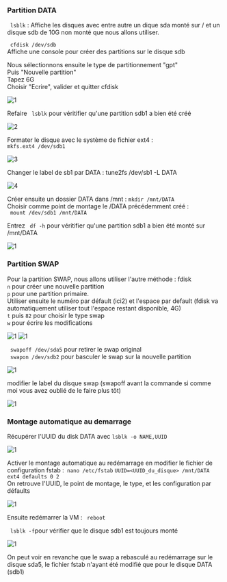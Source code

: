 ### Partition DATA 
``` lsblk```  : Affiche les disques avec entre autre un dique sda monté sur / et un disque sdb de 10G non monté que nous allons utiliser.  

``` cfdisk /dev/sdb```    
Affiche une console pour créer des partitions sur le disque sdb

Nous sélectionnons ensuite le type de partitionnement "gpt"   
Puis "Nouvelle partition"  
Tapez 6G  
Choisir "Ecrire", valider et quitter cfdisk  

![1](https://github.com/Gwenjeorge/exercice1-checkpoint/blob/main/Ex1_Screenshots/1CFDISK.png)

Refaire ``` lsblk``` pour véritifier qu'une partition sdb1 a bien été créé    


![2](https://github.com/Gwenjeorge/exercice1-checkpoint/blob/main/Ex1_Screenshots/2LSBLK1.png)

Formater le disque avec le système de fichier ext4 :  
```mkfs.ext4 /dev/sdb1```   

![3](https://github.com/Gwenjeorge/exercice1-checkpoint/blob/main/Ex1_Screenshots/3mfks.png)

Changer le label de sb1 par DATA :
tune2fs /dev/sb1 -L DATA


![4](https://github.com/Gwenjeorge/exercice1-checkpoint/blob/main/Ex1_Screenshots/4data.png)

Créer ensuite un dossier DATA dans /mnt : ```mkdir /mnt/DATA ```  
Choisir comme point de montage le /DATA précédemment créé :    
``` mount /dev/sdb1 /mnt/DATA```  

Entrez  ``` df -h``` pour véritifier qu'une partition sdb1 a bien été monté sur /mnt/DATA  


![1](https://github.com/Gwenjeorge/exercice1-checkpoint/blob/main/Ex1_Screenshots/6MOUNT2.png)

### Partition SWAP

Pour la partition SWAP, nous allons utiliser l'autre méthode : fdisk  
`n` pour créer une nouvelle partition  
 `p` pour une partition primaire.  
Utiliser ensuite le numéro par défault (ici2) et l'espace par default (fdisk va automatiquement utiliser tout l'espace restant disponible, 4G)  
`t` puis `82` pour choisir le type swap  
`w` pour écrire les modifications  

![1](https://github.com/Gwenjeorge/exercice1-checkpoint/blob/main/Ex1_Screenshots/10FDISK.png)
![1](https://github.com/Gwenjeorge/exercice1-checkpoint/blob/main/Ex1_Screenshots/11FDISK2.png)

``` swapoff /dev/sda5```  pour retirer le swap original  
``` swapon /dev/sdb2``` pour basculer le swap sur la nouvelle partition  

![1](https://github.com/Gwenjeorge/exercice1-checkpoint/blob/main/Ex1_Screenshots/12swap.png)

modifier le label du disque swap (swapoff avant la commande si comme moi vous avez oublié de le faire plus tôt)  

![1](https://github.com/Gwenjeorge/exercice1-checkpoint/blob/main/Ex1_Screenshots/15SWAP.png)


### Montage automatique au demarrage
Récupérer l'UUID du disk DATA avec ```lsblk -o NAME,UUID```  

![1](https://github.com/Gwenjeorge/exercice1-checkpoint/blob/main/Ex1_Screenshots/8UUID.png)

Activer le montage automatique au redémarrage en modifier le fichier de configuration fstab :``` nano /etc/fstab```
`UUID=<UUID_du_disque> /mnt/DATA ext4 defaults 0 2`  
On retrouve l'UUID, le point de montage, le type, et les configuration par défaults  

![1](https://github.com/Gwenjeorge/exercice1-checkpoint/blob/main/Ex1_Screenshots/9fstab.png)

Ensuite redémarrer la VM : ``` reboot```  

``` lsblk -f```pour vérifier que le disque sdb1 est toujours monté

![1](https://github.com/Gwenjeorge/exercice1-checkpoint/blob/main/Ex1_Screenshots/22end.png)

On peut  voir en revanche que le swap a rebasculé au redémarrage sur le disque sda5, le fichier fstab n'ayant été modifié que pour le disque DATA (sdb1)
